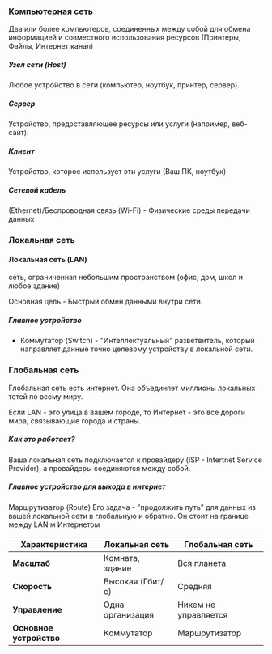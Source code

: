 ### Компьютерная сеть

Два или более компьютеров, соединенных между собой для обмена информацией и совместного использования ресурсов (Принтеры, Файлы, Интернет канал)

##### Узел сети (Host)
Любое устройство в сети (компьютер, ноутбук, принтер, сервер).

##### Сервер
Устройство, предоставляющее ресурсы или услуги (например, веб-сайт).

##### Клиент
Устройство, которое использует эти услуги (Ваш ПК, ноутбук)

##### Сетевой кабель
(Ethernet)/Беспроводная связь (Wi-Fi) - Физические среды передачи данных

### Локальная сеть

#### Локальная сеть (LAN)
сеть, ограниченная небольшим пространством (офис, дом, школ и любое здание)

Основная цель - Быстрый обмен данными внутри сети.

##### Главное устройство
- Коммутатор (Switch) - "Интеллектуальный" разветвитель, который направляет данные точно целевому устройству в локальной сети.


### Глобальная сеть

Глобальная сеть есть интернет. Она объединяет миллионы локальных тетей по всему миру.

Если LAN - это улица в вашем городе, то Интернет - это все дороги мира, связывающие города и страны.

##### Как это работает?
Ваша локальная сеть подключается к провайдеру (ISP - Intertnet Service Provider), а провайдеры соединяются между собой.

##### Главное устройство для выхода в интернет
Маршрутизатор (Route) Его задача - "продолжить путь" для данных из вашей локальной сети в глобальную и обратно. Он стоит на границе между LAN м Интернетом


| Характеристика          | Локальная сеть   | Глобальная сеть      |
| ----------------------- | ---------------- | -------------------- |
| **Масштаб**             | Комната, здание  | Вся планета          |
| **Скорость**            | Высокая (Гбит/с) | Средняя              |
| **Управление**          | Одна организация | Никем не управляется |
| **Основное устройство** | Коммутатор       | Маршрутизатор        |

